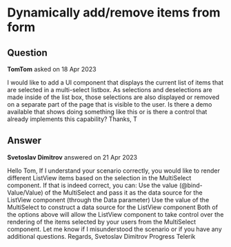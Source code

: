 # Dynamically add/remove items from form

## Question

**TomTom** asked on 18 Apr 2023

I would like to add a UI component that displays the current list of items that are selected in a multi-select listbox. As selections and deselections are made inside of the list box, those selections are also displayed or removed on a separate part of the page that is visible to the user. Is there a demo available that shows doing something like this or is there a control that already implements this capability? Thanks, T

## Answer

**Svetoslav Dimitrov** answered on 21 Apr 2023

Hello Tom, If I understand your scenario correctly, you would like to render different ListView items based on the selection in the MultiSelect component. If that is indeed correct, you can: Use the value (@bind-Value/Value) of the MultiSelect and pass it as the data source for the ListView component (through the Data parameter) Use the value of the MultiSelect to construct a data source for the ListView component Both of the options above will allow the ListView component to take control over the rendering of the items selected by your users from the MultiSelect component. Let me know if I misunderstood the scenario or if you have any additional questions. Regards, Svetoslav Dimitrov Progress Telerik
